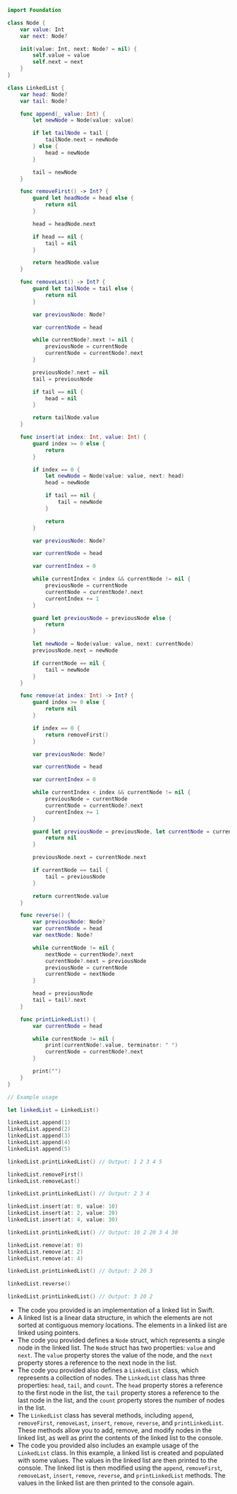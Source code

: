 ```swift
import Foundation

class Node {
    var value: Int
    var next: Node?

    init(value: Int, next: Node? = nil) {
        self.value = value
        self.next = next
    }
}

class LinkedList {
    var head: Node?
    var tail: Node?

    func append(_ value: Int) {
        let newNode = Node(value: value)

        if let tailNode = tail {
            tailNode.next = newNode
        } else {
            head = newNode
        }

        tail = newNode
    }

    func removeFirst() -> Int? {
        guard let headNode = head else {
            return nil
        }

        head = headNode.next

        if head == nil {
            tail = nil
        }

        return headNode.value
    }

    func removeLast() -> Int? {
        guard let tailNode = tail else {
            return nil
        }

        var previousNode: Node?

        var currentNode = head

        while currentNode?.next != nil {
            previousNode = currentNode
            currentNode = currentNode?.next
        }

        previousNode?.next = nil
        tail = previousNode

        if tail == nil {
            head = nil
        }

        return tailNode.value
    }

    func insert(at index: Int, value: Int) {
        guard index >= 0 else {
            return
        }

        if index == 0 {
            let newNode = Node(value: value, next: head)
            head = newNode

            if tail == nil {
                tail = newNode
            }

            return
        }

        var previousNode: Node?

        var currentNode = head

        var currentIndex = 0

        while currentIndex < index && currentNode != nil {
            previousNode = currentNode
            currentNode = currentNode?.next
            currentIndex += 1
        }

        guard let previousNode = previousNode else {
            return
        }

        let newNode = Node(value: value, next: currentNode)
        previousNode.next = newNode

        if currentNode == nil {
            tail = newNode
        }
    }

    func remove(at index: Int) -> Int? {
        guard index >= 0 else {
            return nil
        }

        if index == 0 {
            return removeFirst()
        }

        var previousNode: Node?

        var currentNode = head

        var currentIndex = 0

        while currentIndex < index && currentNode != nil {
            previousNode = currentNode
            currentNode = currentNode?.next
            currentIndex += 1
        }

        guard let previousNode = previousNode, let currentNode = currentNode else {
            return nil
        }

        previousNode.next = currentNode.next

        if currentNode == tail {
            tail = previousNode
        }

        return currentNode.value
    }

    func reverse() {
        var previousNode: Node?
        var currentNode = head
        var nextNode: Node?

        while currentNode != nil {
            nextNode = currentNode?.next
            currentNode?.next = previousNode
            previousNode = currentNode
            currentNode = nextNode
        }

        head = previousNode
        tail = tail?.next
    }

    func printLinkedList() {
        var currentNode = head

        while currentNode != nil {
            print(currentNode!.value, terminator: " ")
            currentNode = currentNode?.next
        }

        print("")
    }
}

// Example usage

let linkedList = LinkedList()

linkedList.append(1)
linkedList.append(2)
linkedList.append(3)
linkedList.append(4)
linkedList.append(5)

linkedList.printLinkedList() // Output: 1 2 3 4 5

linkedList.removeFirst()
linkedList.removeLast()

linkedList.printLinkedList() // Output: 2 3 4

linkedList.insert(at: 0, value: 10)
linkedList.insert(at: 2, value: 20)
linkedList.insert(at: 4, value: 30)

linkedList.printLinkedList() // Output: 10 2 20 3 4 30

linkedList.remove(at: 0)
linkedList.remove(at: 2)
linkedList.remove(at: 4)

linkedList.printLinkedList() // Output: 2 20 3

linkedList.reverse()

linkedList.printLinkedList() // Output: 3 20 2
```

- The code you provided is an implementation of a linked list in Swift.
- A linked list is a linear data structure, in which the elements are not sorted at contiguous memory locations. The elements in a linked list are linked using pointers.
- The code you provided defines a `Node` struct, which represents a single node in the linked list. The `Node` struct has two properties: `value` and `next`. The `value` property stores the value of the node, and the `next` property stores a reference to the next node in the list.
- The code you provided also defines a `LinkedList` class, which represents a collection of nodes. The `LinkedList` class has three properties: `head`, `tail`, and `count`. The `head` property stores a reference to the first node in the list, the `tail` property stores a reference to the last node in the list, and the `count` property stores the number of nodes in the list.
- The `LinkedList` class has several methods, including `append`, `removeFirst`, `removeLast`, `insert`, `remove`, `reverse`, and `printLinkedList`. These methods allow you to add, remove, and modify nodes in the linked list, as well as print the contents of the linked list to the console.
- The code you provided also includes an example usage of the `LinkedList` class. In this example, a linked list is created and populated with some values. The values in the linked list are then printed to the console. The linked list is then modified using the `append`, `removeFirst`, `removeLast`, `insert`, `remove`, `reverse`, and `printLinkedList` methods. The values in the linked list are then printed to the console again.